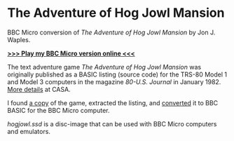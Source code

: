 # The Adventure of Hog Jowl Mansion

BBC Micro conversion of *The Adventure of Hog Jowl Mansion* by Jon J. Waples.

[**>>> Play my BBC Micro version online <<<**](http://bbcmicro.co.uk//jsbeeb/play.php?autoboot&disc=https://raw.githubusercontent.com/ahope1/hog-jowl-mansion/main/hogjowl.ssd)

The text adventure game *The Adventure of Hog Jowl Mansion* was originally published as a BASIC listing (source code) for the TRS-80 Model 1 and Model 3 computers in the magazine *80-U.S. Journal* in January 1982. [More details](http://www.solutionarchive.com/game/id%2C7098/Adventure+of+Hog+Jowl+Mansion%2C+The.html) at CASA.

I found [a copy](https://www.planetemu.net/roms/tandy-radio-shack-trs-80-model-1?page=H) of the game, extracted the listing, and [converted](https://github.com/ahope1/hog-jowl-mansion/commit/fb6d280bb41aa219dfbadd9d5b914f95266fa2fa) it to BBC BASIC for the BBC Micro computer.

*hogjowl.ssd* is a disc-image that can be used with BBC Micro computers and emulators.
